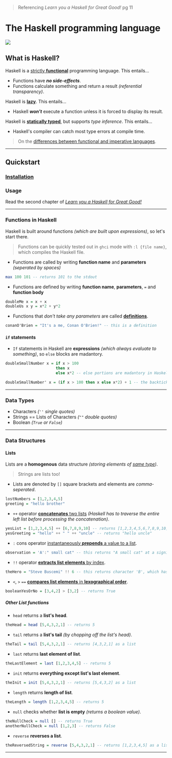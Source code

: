> Referencing *Learn you a Haskell for Great Good!* pg 11

# The Haskell programming language

![](https://upload.wikimedia.org/wikipedia/en/thumb/4/4d/Logo_of_the_Haskell_programming_language.svg/2560px-Logo_of_the_Haskell_programming_language.svg.png)

## What is Haskell?

Haskell is a <u>strictly **functional**</u> programming language. This entails...

* Functions have ***no side-effects***.
* Functions calculate something and return a result *(referential transparency)*.

Haskell is <u>**lazy**</u>. This entails...

* Haskell ***won't*** execute a function unless it is forced to display its result.

Haskell is <u>**statically typed**</u>, but supports *type inference*. This entails...

* Haskell's compiler can catch most type errors at compile time.

> On the [differences between functional and imperative languages](https://stackoverflow.com/questions/17826380/what-is-difference-between-functional-and-imperative-programming-languages).

---

## Quickstart

### [Installation](https://www.haskell.org/downloads/)

### Usage

Read the second chapter of [*Learn you a Haskell for Great Good!*](http://learnyouahaskell.com/)

--- 

### Functions in Haskell

Haskell is built around functions *(which are built upon expressions)*, so let's start there.

> Functions can be quickly tested out in `ghci` mode with `:l {file name}`, which compiles the Haskell file.

* Functions are called by writing **function name** and **parameters** *(seperated by spaces)*

```Haskell
max 100 101 -- returns 101 to the stdout
```

* Functions are defined by writing **function name**, **parameters**, `=` and **function body**

```Haskell
doubleMe x = x + x
doubleUs x y = x*2 + y*2
```

* Functions that *don't take any parameters* are called <u>**definitions**</u>.

```haskell
conanO'Brien = "It's a me, Conan O'Brien!" -- this is a definition
```

#### `if` statements

* `If` statements in Haskell are **expressions** *(which always evaluate to something)*, so `else` blocks are madantory.

```Haskell
doubleSmallNumber x = if x > 100
                      then x 
                      else x*2 -- else portions are madantory in Haskell if expressions 

doubleSmallNumber' x = (if x > 100 then x else x*2) + 1 -- the backtick ' denotes a strict version of the function / slightly modified version
```

---

### Data Types

* Characters *(`''` single quotes)*
* Strings == Lists of Characters *(`""` double quotes)*
* Boolean *(`True` or `False`)*

---

### Data Structures

#### Lists 

Lists are a **homogenous** data structure *(storing elements of <u>same type</u>)*.

> Strings are lists too!

* Lists are denoted by `[]` square brackets and elements are *comma-seperated*.

```Haskell
lostNumbers = [1,2,3,4,5]
greeting = "hello brother"
```

* `++` operator <u>**concatenates** two lists</u> *(Haskell has to traverse the entire left list before processing the concatenation)*.

```Haskell
yesList = [1,2,3,4,5] ++ [6,7,8,9,10] -- returns [1,2,3,4,5,6,7,8,9,10]
yesGreeting = "hello" ++ " " ++ "uncle" -- returns "hello uncle"
```

* `:` cons operator <u>instantaneously **prepends** a value to a list</u>.

```Haskell
observation = 'A':" small cat" -- this returns "A small cat" at a significantly faster speed than pure concatenation
```

* `!!` operator <u>**extracts list elements** by index</u>.

```Haskell
theHero = "Steve Buscemi" !! 6 -- this returns character 'B', which has an index of 6
```

* `<`, `>` `==` <u>**compares list elements** in [**lexographical order**](https://stackoverflow.com/questions/45950646/what-is-lexicographical-order)</u>.

```Haskell
booleanYesOrNo = [3,4,2] > [3,2] -- returns True
```

##### Other List functions

* `head` returns a **list's head**.

```Haskell
theHead = head [5,4,3,2,1] -- returns 5
```

* `tail` returns a **list's tail** *(by chopping off the list's head)*.

```Haskell
theTail = tail [5,4,3,2,1] -- returns [4,3,2,1] as a list
```

* `last` returns **last element of list**.

```Haskell
theLastElement = last [1,2,3,4,5] -- returns 5
```

* `init` returns **everything except list's last element**.

```Haskell
theInit = init [5,4,3,2,1] -- returns [5,4,3,2] as a list
```

* `length` returns **length of list**.

```Haskell
theLength = length [1,2,3,4,5] -- returns 5
```

* `null` checks whether **list is empty** *(returns a boolean value)*.

```Haskell
theNullCheck = null [] -- returns True
anotherNullCheck = null [1,2,3] -- returns False
```

* `reverse` **reverses a list**.

```Haskell
theReversedString = reverse [5,4,3,2,1] -- returns [1,2,3,4,5] as a list
```

---
